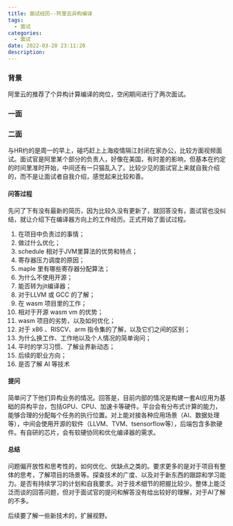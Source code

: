 ```yaml
---
title: 面试经历--阿里云异构编译
tags:
  - 面试
categories:
  - 面试
date: 2022-03-28 23:11:20
description: 
---
```


### 背景

阿里云的推荐了个异构计算编译的岗位，空闲期间进行了两次面试。

 <!-- more -->

### 一面

### 二面

与HR约的是周一的早上，碰巧赶上上海疫情隔江封闭在家办公，比较方面视频面试。面试官是阿里某个部分的负责人，好像在美国，有时差的影响，但基本在约定的时间里准时开始，中间还有一只猫乱入了。比较少见的面试官上来就自我介绍的，而不是让面试者自我介绍，感觉起来比较和善。

#### 问答过程

先问了下有没有最新的简历，因为比较久没有更新了，就回答没有，面试官也没纠结，就让介绍下在编译器方向上的工作经历。正式开始了面试过程。

1. 在项目中负责过的事情；
2. 做过什么优化；
3. schedule 相对于JVM里算法的优势和特点；
4. 寄存器压力调度的原因；
5. maple 里有哪些寄存器分配算法；
6. 为什么不使用开源；
7. 能否转为jit编译器；
8. 对于LLVM 或 GCC 的了解；
9. 在 wasm 项目里的工作；
10. 相对于开源 wasm vm 的优势；
11. wasm 项目的劣势，以及如何优化；
12. 对于 x86 、RISCV、arm 指令集的了解，以及它们之间的区别；
13. 为什么换工作、工作地以及个人情况的简单询问；
14. 平时的学习习惯、了解业界新动态；
15. 后续的职业方向；
16. 是否了解 AI 等技术

#### 提问

简单问了下他们异构业务的情况。回答是，目前内部的情况是构建一套AI应用为基础的异构平台，包括GPU、CPU、加速卡等硬件。平台会有分布式计算的能力，能够合理的分配每个任务的执行位置。对上能对接各种应用场景（AI、数据处理等），中间会使用开源的软件（LLVM、TVM、tsensorflow等），后端包含多款硬件。有自研的芯片，会有软硬协同和优化编译器的需求。

#### 总结

问题偏开放性和思考性的，如何优化、优缺点之类的。要求更多的是对于项目有整体的思考，了解项目的场景等。探查技术的广度、以及对于新东西的跟踪和学习能力。是否有持续学习的计划和自我要求。对于技术细节的把握比较少。整体上能泛泛而谈的回答问题，但对于面试官的提问和解答没有给出较好的理解，对于AI了解的不多。

后续要了解一些新技术的，扩展视野。









